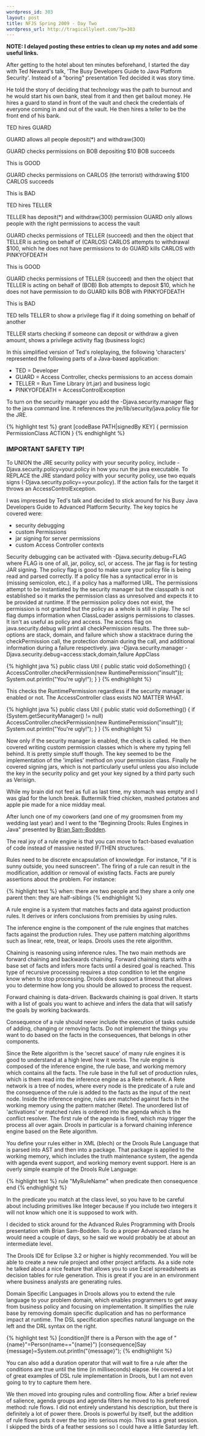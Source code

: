 ```yaml
--- 
wordpress_id: 303
layout: post
title: NFJS Spring 2009 - Day Two
wordpress_url: http://tragicallyleet.com/?p=303
---
```


**NOTE: I delayed posting these entries to clean up my notes and add some useful links.**

After getting to the hotel about ten minutes beforehand, I started the day with Ted Neward's talk, 'The Busy Developers Guide to Java Platform Security'. Instead of a "boring" presentation Ted decided it was story time.

He told the story of deciding that technology was the path to burnout and he would start his own bank, steal from it and then get bailout money. He hires a guard to stand in front of the vault and check the credentials of everyone coming in and out of the vault. He then hires a teller to be the front end of his bank.

TED hires GUARD

GUARD allows all people deposit(\*) and withdraw(300)

GUARD checks permissions on BOB depositing $10
BOB succeeds

This is GOOD

GUARD checks permissions on CARLOS (the terrorist) withdrawing $100
CARLOS succeeds 

This is BAD

TED hires TELLER

TELLER has deposit(\*) and withdraw(300) permission
GUARD only allows people with the right permissions to access the vault

GUARD checks permissions of TELLER (succeed) and then the object that TELLER is acting on behalf of (CARLOS)
CARLOS attempts to withdrawal $100, which he does not have permissions to do
GUARD kills CARLOS with PINKYOFDEATH 

This is GOOD

GUARD checks permissions of TELLER (succeed) and then the object that TELLER is acting on behalf of (BOB)
Bob attempts to deposit $10, which he does not have permission to do
GUARD kills BOB with PINKYOFDEATH

This is BAD

TED tells TELLER to show a privilege flag if it doing something on behalf of another

TELLER starts checking if someone can deposit or withdraw a given amount, shows a privilege activity flag (business logic)

In this simplified version of Ted's roleplaying, the following 'characters' represented the following parts of a Java-based application:

- TED = Developer </li>
- GUARD = Access Controller, checks permissions to an access domain
- TELLER = Run Time Library (rt.jar) and business logic
- PINKYOFDEATH = AccessControlException

To turn on the security manager you add the -Djava.security.manager flag to the java command line. It references the jre/lib/security/java.policy file for the JRE. 

{% highlight test %} 
grant [codeBase PATH|signedBy KEY] { 
permission PermissionClass ACTION 
} 
{% endhighlight %} 

### IMPORTANT SAFETY TIP!

To UNION the JRE security policy with your security policy, include -Djava.security.policy=your.policy in how you run the java executable. To REPLACE the JRE standard policy with your security policy, use two equals signs (-Djava.security.policy==your.policy). If the action fails for the target it throws an AccessControlException.

I was impressed by Ted's talk and decided to stick around for his Busy Java Developers Guide to Advanced Platform Security. The key topics he covered were:

- security debugging
- custom Permissions
- jar signing for server permissions
- custom Access Controller contexts

Security debugging can be activated with -Djava.security.debug=FLAG where FLAG is one of all, jar, policy, scl, or access. The jar flag is for testing JAR signing. The policy flag is good to make sure your policy file is being read and parsed correctly. If a policy file has a syntactical error in is (missing semicolon, etc.), if a policy has a malformed URL. The permissions attempt to be instantiated by the security manager but the classpath is not established so it marks the permission class as unresolved and expects it to be provided at runtime. If the permission policy does not exist, the permission is not granted but the policy as a whole is still in play. The scl flag dumps information when ClassLoader assigns permissions to classes. It isn't as useful as policy and access. The access flag on java.security.debug will print all checkPermission results. The three sub-options are stack, domain, and failure which show a stacktrace during the checkPermission call, the protection domain during the call, and additional information during a failure respectively. java -Djava.security.manager -Djava.security.debug=access:stack,domain,failure AppClass 

{% highlight java %} 
public class Util { 
	public static void doSomething() { 
		AccessController.checkPermission(new RuntimePermission("insult")); 
		System.out.println("You're ugly!"); 
	} 
} 
{% endhighlight %}

This checks the RuntimePermission regardless if the security manager is enabled or not. The AccessController class exists NO MATTER WHAT. 

{% highlight java %} 
public class Util { 
	public static void doSomething() { 
		if (System.getSecurityManager() != null) AccessController.checkPermission(new RuntimePermission("insult")); 
		System.out.println("You're ugly!"); 
	} 
} 
{% endhighlight %}

Now only if the security manager is enabled, the check is called. He then covered writing custom permission classes which is where my typing fell behind. It is pretty simple stuff though. The key seemed to be the implementation of the 'implies' method on your permission class. Finally he covered signing jars, which is not particularly useful unless you also include the key in the security policy and get your key signed by a third party such as Verisign. 

While my brain did not feel as full as last time, my stomach was empty and I was glad for the lunch break. Buttermilk fried chicken, mashed potatoes and apple pie made for a nice midday meal. 

After lunch one of my coworkers (and one of my groomsmen from my wedding last year) and I went to the "Beginning Drools: Rules Engines in Java" presented by [Brian Sam-Bodden](http://www.nofluffjuststuff.com/conference/speaker/brian_sam-bodden.html). 

The real joy of a rule engine is that you can move to fact-based evaluation of code instead of massive nested IF/THEN structures. 

Rules need to be discrete encapsulation of knowledge. For instance, "if it is sunny outside, you need sunscreen". The firing of a rule can result in the modification, addition or removal of existing facts. Facts are purely assertions about the problem. For instance: 

{% highlight test %} 
when: there are two people and they share a only one parent 
then: they are half-siblings 
{% endhighlight %}

A rule engine is a system that matches facts and data against production rules. It derives or infers conclusions from premisies by using rules. 

The inference engine is the component of the rule engines that matches facts against the production rules. They use pattern matching algorithms such as linear, rete, treat, or leaps. Drools uses the rete algorithm. 

Chaining is reasoning using inference rules. The two main methods are forward chaining and backwards chaining. Forward chaining starts with a base set of facts and infers more facts until a desired goal is reached. This type of recursive processing requires a stop condition to let the engine know when to stop processing. Drools does support a timeout that allows you to determine how long you should be allowed to process the request. 

Forward chaining is data-driven. Backwards chaining is goal driven. It starts with a list of goals you want to achieve and infers the data that will satisfy the goals by working backwards. 

Consequence of a rule should never include the execution of tasks outside of adding, changing or removing facts. Do not implement the things you want to do based on the facts in the consequences, that belongs in other components. 

Since the Rete algorithm is the 'secret sauce' of many rule engines it is good to understand at a high level how it works. The rule engine is composed of the inference engine, the rule base, and working memory which contains all the facts. The rule base in the full set of production rules, which is them read into the inference engine as a Rete network. A Rete network is a tree of nodes, where every node is the predicate of a rule and the consequence of the rule is added to the facts as the input of the next node. Inside the inference engine, rules are matched against facts in the working memory using the pattern matcher (Rete). The unordered list of 'activations' or matched rules is ordered into the agenda which is the conflict resolver. The first rule of the agenda is fired, which may trigger the process all over again. Drools in particular is a forward chaining inference engine based on the Rete algorithm. 

You define your rules either in XML (blech) or the Drools Rule Language that is parsed into AST and then into a package. That package is applied to the working memory, which includes the truth maintenance system, the agenda with agenda event support, and working memory event support. Here is an overly simple example of the Drools Rule Language: 

{% highlight test %} 
rule "MyRuleName" 
	when predicate 
	then consequence 
end 
{% endhighlight %}

In the predicate you match at the class level, so you have to be careful about including primitives like Integer because if you include two integers it will not know which one it is supposed to work with. 

I decided to stick around for the Advanced Rules Programming with Drools presentation with Brian Sam-Bodden. To do a proper Advanced class he would need a couple of days, so he said we would probably be at about an intermediate level. 

The Drools IDE for Eclipse 3.2 or higher is highly recommended. You will be able to create a new rule project and other project artifacts. As a side note he talked about a nice feature that allows you to use Excel spreadsheets as decision tables for rule generation. This is great if you are in an environment where business analysts are generating rules. 

Domain Specific Languages in Drools allows you to extend the rule language to your problem domain, which enables programmers to get away from business policy and focusing on implementation. It simplifies the rule base by removing domain specific duplication and has no performance impact at runtime. The DSL specification specifies natural language on the left and the DRL syntax on the right. 

{% highlight test %} 
[condition]If there is a Person with the age of "{name}"=Person(name=="{name}") 
[consequence]Say {message}=System.out.println("{message}"); 
{% endhighlight %}

You can also add a duration operator that will wait to fire a rule after the conditions are true until the time (in milliseconds) elapse. He covered a lot of great examples of DSL rule implementation in Drools, but I am not even going to try to capture them here. 

We then moved into grouping rules and controlling flow. After a brief review of salience, agenda groups and agenda filters he moved to his preferred method: rule flows. I did not entirely understand his description, but there is definitely a lot of power there. Drools is powerful by itself, but the addition of rule flows puts it over the top into serious mojo. This was a great session. I skipped the birds of a feather sessions so I could have a little Saturday left.

